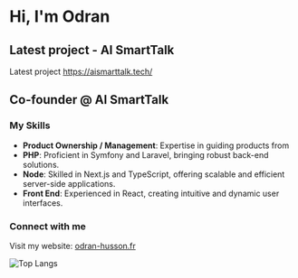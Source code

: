 # Hi, I'm Odran

## Latest project - AI SmartTalk

Latest project https://aismarttalk.tech/ 

## Co-founder @ AI SmartTalk

### My Skills

- **Product Ownership / Management**: Expertise in guiding products from 
- **PHP**: Proficient in Symfony and Laravel, bringing robust back-end 
solutions.
- **Node**: Skilled in Next.js and TypeScript, offering scalable and 
efficient server-side applications.
- **Front End**: Experienced in React, creating intuitive and dynamic user 
interfaces.

### Connect with me

Visit my website: [odran-husson.fr](https://odran-husson.fr)


![Top Langs](https://github-readme-stats.vercel.app/api/top-langs/?username=OdranHUSSON&layout=compact&langs_count=10)
